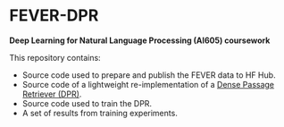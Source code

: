 # FEVER-DPR

**Deep Learning for Natural Language Processing (AI605) coursework**

This repository contains: 
* Source code used to prepare and publish the FEVER data to HF Hub.
* Source code of a lightweight re-implementation of a [Dense Passage Retriever (DPR)](https://arxiv.org/pdf/2004.04906.pdf).
* Source code used to train the DPR.
* A set of results from training experiments.
